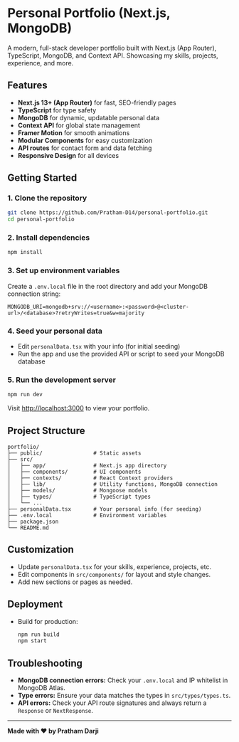 # Personal Portfolio (Next.js, MongoDB)

A modern, full-stack developer portfolio built with Next.js (App Router), TypeScript, MongoDB, and Context API. Showcasing my skills, projects, experience, and more.

## Features

- **Next.js 13+ (App Router)** for fast, SEO-friendly pages
- **TypeScript** for type safety
- **MongoDB** for dynamic, updatable personal data
- **Context API** for global state management
- **Framer Motion** for smooth animations
- **Modular Components** for easy customization
- **API routes** for contact form and data fetching
- **Responsive Design** for all devices

## Getting Started

### 1. Clone the repository

```bash
git clone https://github.com/Pratham-D14/personal-portfolio.git
cd personal-portfolio
```

### 2. Install dependencies

```bash
npm install
```

### 3. Set up environment variables

Create a `.env.local` file in the root directory and add your MongoDB connection string:

```
MONGODB_URI=mongodb+srv://<username>:<password>@<cluster-url>/<database>?retryWrites=true&w=majority
```

### 4. Seed your personal data

- Edit `personalData.tsx` with your info (for initial seeding)
- Run the app and use the provided API or script to seed your MongoDB database

### 5. Run the development server

```bash
npm run dev
```

Visit [http://localhost:3000](http://localhost:3000) to view your portfolio.

## Project Structure

```
portfolio/
├── public/                # Static assets
├── src/
│   ├── app/               # Next.js app directory
│   ├── components/        # UI components
│   ├── contexts/          # React Context providers
│   ├── lib/               # Utility functions, MongoDB connection
│   ├── models/            # Mongoose models
│   ├── types/             # TypeScript types
│   └── ...
├── personalData.tsx       # Your personal info (for seeding)
├── .env.local             # Environment variables
├── package.json
└── README.md
```

## Customization

- Update `personalData.tsx` for your skills, experience, projects, etc.
- Edit components in `src/components/` for layout and style changes.
- Add new sections or pages as needed.

## Deployment

- Build for production:
  ```bash
  npm run build
  npm start
  ```

## Troubleshooting

- **MongoDB connection errors:** Check your `.env.local` and IP whitelist in MongoDB Atlas.
- **Type errors:** Ensure your data matches the types in `src/types/types.ts`.
- **API errors:** Check your API route signatures and always return a `Response` or `NextResponse`.

---

**Made with ❤️ by Pratham Darji**
